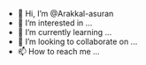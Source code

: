 - 👋 Hi, I’m @Arakkal-asuran
- 👀 I’m interested in ...
- 🌱 I’m currently learning ...
- 💞️ I’m looking to collaborate on ...
- 📫 How to reach me ...

<!---
Arakkal-asuran/Arakkal-asuran is a ✨ special ✨ repository because its `README.md` (this file) appears on your GitHub profile.
You can click the Preview link to take a look at your changes.
--->
